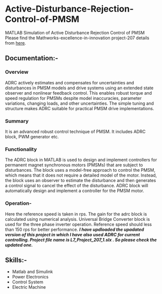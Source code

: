 # Active-Disturbance-Rejection-Control-of-PMSM
MATLAB Simulation of Active Disturbance Rejection Control of PMSM
Please find the Mathworks-excellence-in-innovation  project-207 details from [here](https://github.com/mathworks/MathWorks-Excellence-in-Innovation/tree/main/projects/Disturbance%20Rejection%20Control%20for%20PMSM%20Motors).

## Documentation:-

### Overview 
ADRC actively estimates and compensates for uncertainties and disturbances in PMSM models and drive systems using an extended state observer and nonlinear feedback control. This enables robust torque and speed regulation for PMSMs despite model inaccuracies, parameter variations, changing loads, and other uncertainties. The simple tuning and structure makes ADRC suitable for practical PMSM drive implementations. 

### Summary
It is an advanced robust control technique of PMSM. It includes ADRC block, PWM generator etc.


### Functionality 
The ADRC block in MATLAB is used to design and implement controllers for permanent magnet synchronous motors (PMSMs) that are subject to disturbances. The block uses a model-free approach to control the PMSM, which means that it does not require a detailed model of the motor. Instead, the block uses an observer to estimate the disturbance and then generates a control signal to cancel the effect of the disturbance. ADRC block will automatically design and implement a controller for the PMSM motor.


### Operation-
Here the reference speed is taken in rps. The gain for the adrc block is calculated using numerical analysis. Universal Bridge Converter block is used for the three phase inverter operation. Reference speed should less than 150 rps for better performance. ***I have updloaded the upadated version of this project in which I have also used ADRC for current controlling. Project file name is L7_Project_207_1.slx . So please check the updated one.***


## Skills:-
+ Matlab and Simulink
+ Power Electronics
+ Control System
+ Electric Machine
